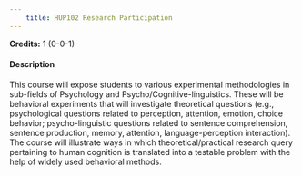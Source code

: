 ```yaml
---
    title: HUP102 Research Participation
---
```

**Credits:** 1 (0-0-1)



#### Description 
This course will expose students to various experimental methodologies in sub-fields of Psychology and Psycho/Cognitive-linguistics. These will be behavioral experiments that will investigate theoretical questions (e.g., psychological questions related to perception, attention, emotion, choice behavior; psycho-linguistic questions related to sentence comprehension, sentence production, memory, attention, language-perception interaction). The course will illustrate ways in which theoretical/practical research query pertaining to human cognition is translated into a testable problem with the help of widely used behavioral methods.